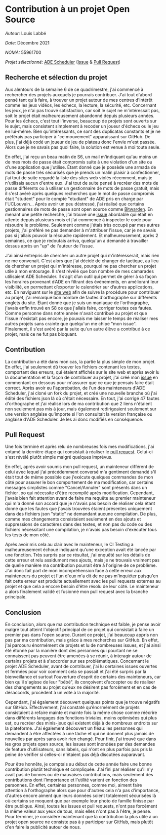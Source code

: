# Contribution à un projet Open Source
*Auteur:* Louis Labbé

*Date:* Décembre 2021

*NOMA:* 55961700

*Projet sélectionné:* [ADE Scheduler](https://github.com/SnaKyEyeS/ADE-Scheduler) ([Issue](https://github.com/ADE-Scheduler/ADE-Scheduler/issues/651) & [Pull Request](https://github.com/ADE-Scheduler/ADE-Scheduler/pull/652))

## Recherche et sélection du projet

Aux alentours de la semaine 6 de ce quadrimestre, j'ai commencé à rechercher des projets auxquels je pourrais contribuer. J'ai tout d'abord pensé tant qu'à faire, à trouver un projet autour de mes centres d'intérêt comme les jeux vidéos, les échecs, la lecture, la sécurité, etc. Concernant les jeux, je n'ai pas trouvé satisfaction, car soit le sujet ne m'intéressait pas, soit le projet était malheureusement abandonné depuis plusieurs années. Pour les échecs, c'est tout l'inverse, beaucoup de projets sont ouverts sur le sujet, mais consistent simplement à recoder un joueur d'échecs ou le jeu en lui-même. Bien qu'intéressants, ce sont des duplicatas constants et je ne préférais pas participer à "ce mouvement" apparaissant sur GitHub. De plus, j'ai déjà codé un joueur de jeu de plateau donc l'envie m'est passée. Alors que je ne savais pas quoi faire, la solution est venue à moi toute seule. 

En effet, j'ai reçu un beau matin de S6, un mail m'indiquant qu'au moins un de mes mots de passe était compromis suite à une violation d'un site ou d'une application que j'utilise. Étant donné que je possède une armada de mots de passe très sécurisés que je prends un malin plaisir à confectionner, j'ai tout de suite regardé la liste des sites web violés récemment, mais je n'utilisais aucun d'entre eux. J'ai tout de suite pensé à recréer des mots de passe différents ou à utiliser un gestionnaire de mots de passe gratuit, mais il s'est avéré après quelques recherches que le mot de passe compromis était "student" pour le compte "etudiant" de ADE pris en charge par l'UCLouvain... Après avoir un peu déstressé, j'ai réalisé que certains gestionnaires de mots de passe sont open source comme [Bitwarden](https://github.com/bitwarden). En menant une petite recherche, j'ai trouvé une [issue](https://github.com/bitwarden/web/issues/1064) abordable qui était en attente depuis plusieurs mois et j'ai commencé à inspecter le code pour résoudre le problème. Seulement comme j'étais très occupé par mes autres projets, j'ai préféré ne pas demander à m'attribuer l'issue, car je ne savais pas si j'allais pouvoir la résoudre rapidement. Et malheureusement, après 2 semaines, ce que je redoutais arriva, quelqu'un a demandé à travailler dessus après un "up" de l'auteur de l'issue.

J'ai ainsi entrepris de chercher un autre projet qui m'intéresserait, mais rien ne me convenait. C'est alors que j'ai décidé de changer de tactique, au lieu de chercher un projet qui m'intéresse, pourquoi ne pas chercher un projet utile à mon entourage. Il s'est révélé que bon nombre de mes camarades utilisaient ADE Scheduler. Il s’agit d’un outil qui permet de gérer à sa façon les horaires provenant d’ADE en filtrant des évènements, en améliorant leur visibilité, en permettant d’exporter le calendrier sur d’autres applications, etc. En naviguant sur le [site web](https://ade-scheduler.info.ucl.ac.be/calendar/) afin de suivre la procédure pour contribuer au projet, j'ai remarqué bon nombre de fautes d'orthographe sur différents onglets du site. Étant donné que je suis un maniaque de l'orthographe, j'avais enfin trouvé en S8 ce que j'allais faire, corriger toutes ces fautes. Comme personne dans notre année n'avait contribué au projet et que l'issue n'existait pas encore, je pouvais me laisser le temps de réaliser mes autres projets sans crainte que quelqu'un me chipe "mon issue". Finalement, il s'est avéré par la suite qu'un autre élève a contribué à ce projet, mais ce ne fut pas bloquant.

## Contribution

La contribution a été dans mon cas, la partie la plus simple de mon projet. En effet, j'ai seulement dû trouver les fichiers contenant les textes, comportant des erreurs, qui étaient affichés sur le site web et après avoir lu la documentation et la façon de contribuer au projet, j'ai créé mon [issue](https://github.com/ADE-Scheduler/ADE-Scheduler/issues/651) en commentant en dessous pour m'assurer que ce que je pensais faire était correct. Après avoir eu l'approbation, de l'un des mainteneurs d'ADE Scheduler, j'ai cloné un fork du projet, et créé une nouvelle branche où j'ai édité des fichiers json là où c'était nécessaire. En tout, j'ai corrigé 47 fautes d'orthographe et j'ai réalisé lors de ma contribution que 2 liens n'étaient non seulement pas mis à jour, mais également redirigeaient seulement sur une version anglaise qu'importe si l'on consultait la version française ou anglaise d'ADE Scheduler. Je les ai donc modifiés en conséquence.

## Pull Request

Une fois terminé et après relu de nombreuses fois mes modifications, j'ai entamé la dernière étape qui consistait à réaliser le [pull request](https://github.com/ADE-Scheduler/ADE-Scheduler/pull/652). Celui-ci s'est révélé plutôt simple malgré quelques imprévus. 

En effet, après avoir soumis mon pull request, un mainteneur différent de celui avec lequel j'ai précédemment conversé m'a gentiment demandé s'il était tout de même possible que j'exécute quelques commandes de mon côté pour assurer le bon comportement de ma modification, car certains messages simplistes comme "Cancel/Annuler" sont présents dans un fichier .po qui nécessite d'être recompilé après modification. Cependant, j'avais bien fait attention avant de faire ma requête au premier mainteneur qui m'a donné son accord que je n'avais pas besoin de réaliser cela étant donné que les fautes que j'avais trouvées étaient présentes uniquement dans des fichiers json "static" ne demandant aucune compilation. De plus, comme mes changements consistaient seulement en des ajouts et suppressions de caractères dans des textes, et non pas du code ou des fichiers nécessitant une compilation, je n'avais pas besoin d'exécuter tous les tests de mon côté. 

Après avoir mis cela au clair avec le mainteneur, le CI Testing a malheureusement échoué indiquant qu'une exception avait été lancée par une fonction. Très surpris par ce résultat, j'ai enquêté sur les détails de cette erreur et relu assidument mes ajouts, mais je ne trouvais vraiment pas de quelle manière ma contribution pourrait être à l'origine de ce problème. J'ai donc fait part de mon incompréhension face à cette erreur aux mainteneurs du projet et l'un d'eux m'a dit de ne pas m'inquiéter puisqu'en fait cette erreur est produite actuellement avec les pull requests externes au projet et que cela a encore besoin d'être résolu de leur côté. Le mainteneur a alors finalement validé et fusionné mon pull request avec la branche principale.

## Conclusion

En conclusion, alors que ma contribution technique est faible, je pense avoir malgré tout atteint l'objectif principal de ce projet qui consistait à faire un premier pas dans l'open source.
Durant ce projet, j'ai beaucoup appris non pas par ma contribution, mais grâce à mes recherches sur GitHub. En effet, j'ai parcouru énormément de projets et lu de nombreuses issues, et j'ai ainsi été étonné par la manière dont des personnes qui pourtant ne se connaissent pas peuvent être amenées à se réunir, à interagir autour de certains projets et à s'accorder sur ses problématiques. Concernant le projet ADE Scheduler, avant de contribuer, j'ai lu certaines issues ouvertes et fermées pour voir comment cela se passait et j'ai été surpris par la bienveillance et surtout l'ouverture d'esprit de certains des mainteneurs, car bien qu'il s'agisse de leur "bébé", ils conçoivent d'accepter ou de réaliser des changements au projet qu’eux ne désirent pas forcément et en cas de désaccords, procèdent à un vote à la majorité.

Cependant, j'ai également découvert quelques points que je trouve négatifs sur GitHub. Effectivement, j'ai constaté qu’énormément de projets consistaient à refaire mainte et mainte fois la même chose comme réécrire dans différents langages des fonctions triviales, moins optimisées qui plus est, ou recréer des minis-jeux qui existent déjà à de nombreux endroits sur la plateforme. J'ai également découvert un fléau: les personnes qui demandent à être affectées à une tâche et qui ne donnent plus jamais de nouvelles par après sans avoir rien changé. Pour finir, j'ai trouvé que dans les gros projets open source, les issues sont inondées par des demandes de feature d'utilisateurs, sans labels, qui n'ont en plus parfois pas pris la peine de vérifier si celles-ci n'étaient pas déjà discutées auparavant.

Pour être honnête, je comptais au début de cette année faire une bonne contribution plutôt technique et compliquée. J'ai fini par réaliser qu'il n'y avait pas de bonnes ou de mauvaises contributions, mais seulement des contributions dont l'importance et l'utilité varient en fonction des personnes. En effet, certaines personnes, comme moi, aiment faire attention à l'orthographe alors que pour d'autres cela n'a pas d'importance, d'autres encore aiment que leurs données soient totalement sécurisées là où certains se moquent que par exemple leur photo de famille finisse par être publique. Ainsi, toutes les issues et pull requests, n'ont pas forcément la même valeur aux yeux de tous, mais elles n'ont pas à l'être, je pense. Pour terminer, je considère maintenant que la contribution la plus utile à un projet open source ne consiste pas à y participer sur GitHub, mais plutôt d'en faire la publicité autour de nous.
